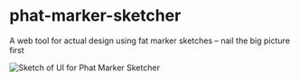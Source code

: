 # phat-marker-sketcher
A web tool for actual design using fat marker sketches – nail the big picture first

![Sketch of UI for Phat Marker Sketcher](phamask.png)
